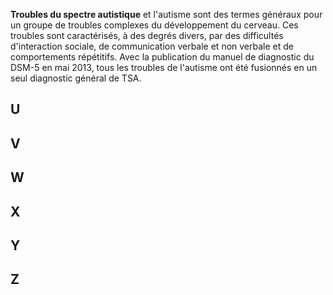 **Troubles du spectre autistique** et l'autisme sont des termes généraux pour un groupe de troubles complexes du développement du cerveau. Ces troubles sont caractérisés, à des degrés divers, par des difficultés d'interaction sociale, de communication verbale et non verbale et de comportements répétitifs. Avec la publication du manuel de diagnostic du DSM-5 en mai 2013, tous les troubles de l'autisme ont été fusionnés en un seul diagnostic général de TSA.

## U
## V
## W
## X
## Y
## Z
